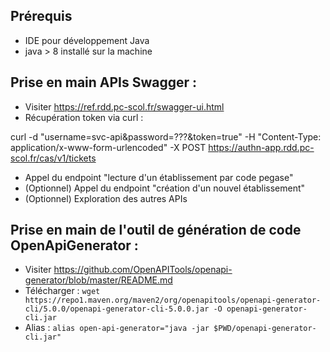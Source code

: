 ## Prérequis

- IDE pour développement Java
- java > 8 installé sur la machine

## Prise en main APIs Swagger :

- Visiter https://ref.rdd.pc-scol.fr/swagger-ui.html
- Récupération token via curl :
  
curl -d "username=svc-api&password=???&token=true" -H "Content-Type: application/x-www-form-urlencoded" -X POST https://authn-app.rdd.pc-scol.fr/cas/v1/tickets

- Appel du endpoint "lecture d'un établissement par code pegase"
- (Optionnel) Appel du endpoint "création d'un nouvel établissement"
- (Optionnel) Exploration des autres APIs

## Prise en main de l'outil de génération de code OpenApiGenerator :

- Visiter https://github.com/OpenAPITools/openapi-generator/blob/master/README.md
- Télécharger : `wget https://repo1.maven.org/maven2/org/openapitools/openapi-generator-cli/5.0.0/openapi-generator-cli-5.0.0.jar -O openapi-generator-cli.jar`
- Alias : `alias open-api-generator="java -jar $PWD/openapi-generator-cli.jar"`

